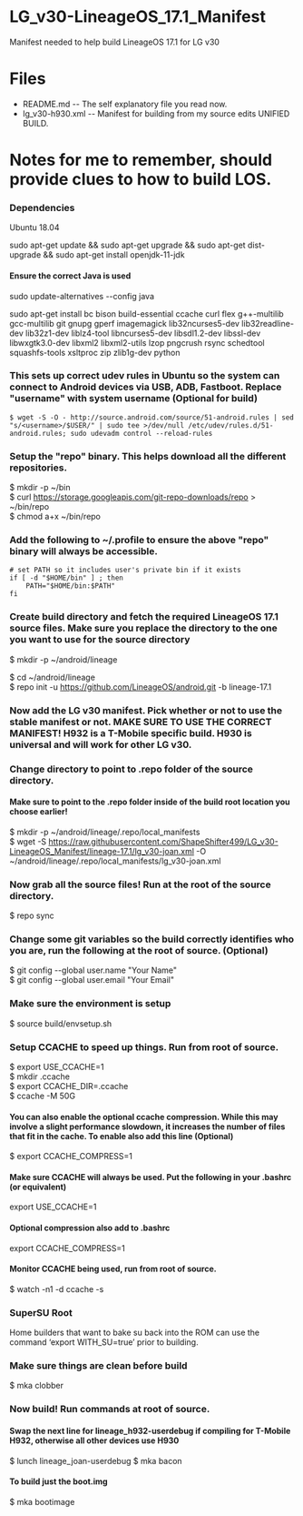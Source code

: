 # LG_v30-LineageOS_17.1_Manifest
Manifest needed to help build LineageOS 17.1 for LG v30

# Files
* README.md -- The self explanatory file you read now.
* lg_v30-h930.xml -- Manifest for building from my source edits UNIFIED BUILD.


# Notes for me to remember, should provide clues to how to build LOS.

### Dependencies
Ubuntu 18.04

sudo apt-get update && sudo apt-get upgrade && sudo apt-get dist-upgrade && sudo apt-get install openjdk-11-jdk

#### Ensure the correct Java is used
sudo update-alternatives --config java

sudo apt-get install bc bison build-essential ccache curl flex g++-multilib gcc-multilib git gnupg gperf imagemagick lib32ncurses5-dev lib32readline-dev lib32z1-dev liblz4-tool libncurses5-dev libsdl1.2-dev libssl-dev libwxgtk3.0-dev libxml2 libxml2-utils lzop pngcrush rsync schedtool squashfs-tools xsltproc zip zlib1g-dev python

### This sets up correct udev rules in Ubuntu so the system can connect to Android devices via USB, ADB, Fastboot.  Replace "username" with system username (Optional for build)
```
$ wget -S -O - http://source.android.com/source/51-android.rules | sed "s/<username>/$USER/" | sudo tee >/dev/null /etc/udev/rules.d/51-android.rules; sudo udevadm control --reload-rules
```
### Setup the "repo" binary. This helps download all the different repositories.
$ mkdir -p ~/bin  
$ curl https://storage.googleapis.com/git-repo-downloads/repo > ~/bin/repo  
$ chmod a+x ~/bin/repo

### Add the following to ~/.profile to ensure the above "repo" binary will always be accessible.
```
# set PATH so it includes user's private bin if it exists
if [ -d "$HOME/bin" ] ; then
    PATH="$HOME/bin:$PATH"
fi
```

### Create build directory and fetch the required LineageOS 17.1 source files. Make sure you replace the directory to the one you want to use for the source directory
$ mkdir -p ~/android/lineage 

$ cd ~/android/lineage  
$ repo init -u https://github.com/LineageOS/android.git -b lineage-17.1

### Now add the LG v30 manifest. Pick whether or not to use the stable manifest or not. MAKE SURE TO USE THE CORRECT MANIFEST! H932 is a T-Mobile specific build. H930 is universal and will work for other LG v30. 
### Change directory to point to .repo   folder of the source directory.
#### Make sure to point to the .repo folder inside of the build root location you choose earlier!
$ mkdir -p ~/android/lineage/.repo/local_manifests  
$ wget -S https://raw.githubusercontent.com/ShapeShifter499/LG_v30-LineageOS_Manifest/lineage-17.1/lg_v30-joan.xml -O ~/android/lineage/.repo/local_manifests/lg_v30-joan.xml

### Now grab all the source files! Run at the root of the source directory.
$ repo sync

### Change some git variables so the build correctly identifies who you are, run the following at the root of source. (Optional) 
$ git config --global user.name "Your Name"  
$ git config --global user.email "Your Email"

### Make sure the environment is setup
$ source build/envsetup.sh  

### Setup CCACHE to speed up things. Run from root of source.
$ export USE_CCACHE=1  
$ mkdir .ccache  
$ export CCACHE_DIR=.ccache  
$ ccache -M 50G

#### You can also enable the optional ccache compression. While this may involve a slight performance slowdown, it increases the number of files that fit in the cache. To enable also add this line (Optional)
$ export CCACHE_COMPRESS=1

#### Make sure CCACHE will always be used. Put the following in your .bashrc (or equivalent)
export USE_CCACHE=1

#### Optional compression also add to .bashrc 
export CCACHE_COMPRESS=1

#### Monitor CCACHE being used, run from root of source.
$ watch -n1 -d ccache -s

### SuperSU Root
Home builders that want to bake su back into the ROM can use the command ‘export WITH_SU=true’ prior to building.

### Make sure things are clean before build
$ mka clobber

### Now build! Run commands at root of source.
#### Swap the next line for lineage_h932-userdebug if compiling for T-Mobile H932, otherwise all other devices use H930
$ lunch lineage_joan-userdebug
$ mka bacon

#### To build just the boot.img
$ mka bootimage
